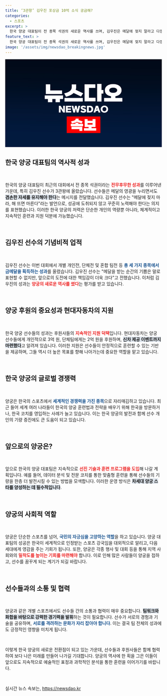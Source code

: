 ```yaml
---
title: ‘3관왕’ 김우진 포상금 10억 소식 궁금해?
categories:
  - 스포츠
excerpt: >
  한국 양궁 대표팀이 전 종목 석권의 새로운 역사를 쓰며, 김우진은 메달에 젖지 말라고 다짐! 현대차는 후원으로 개인 3억, 단체 2억의 파격 지원과 신차 제공을 약속했다. 이들의 열정과 헌신 속에 한국 양궁의 미래는 더욱 빛날 것이다!
feature_text: >
  한국 양궁 대표팀이 전 종목 석권의 새로운 역사를 쓰며, 김우진은 메달에 젖지 말라고 다짐! 현대차는 후원으로 개인 3억, 단체 2억의 파격 지원과 신차 제공을 약속했다. 이들의 열정과 헌신 속에 한국 양궁의 미래는 더욱 빛날 것이다!
image: '/assets/img/newsdao_breakingnews.jpg'
---
```


<p><img src="/assets/img/newsdao_breakingnews.jpg" alt="pcversion 속보" /></p>

<h2 data-ke-size="size26">한국 양궁 대표팀의 역사적 성과</h2>

<p data-ke-size="size16">&nbsp;</p> 

<p>한국의 양궁 대표팀이 최근의 대회에서 전 종목 석권이라는 <b><span style="color: #ee2323;">전무후무한 성과</span></b>를 이루어낸 가운데, 특히 김우진 선수가 3관왕에 올랐습니다. 선수들은 메달의 영광을 누리면서도 <b><span style="background-color: #21538527;">겸손한 자세를 유지해야 한다</span></b>는 메시지를 전달했습니다. 김우진 선수는 "메달에 젖지 마라, 해 뜨면 마른다"라는 발언으로, 성공에 도취되지 않고 꾸준히 노력해야 한다는 의지를 표현했습니다. 이러한 한국 양궁의 저력은 단순한 개인의 역량뿐 아니라, 체계적이고 지속적인 훈련과 지원 덕분에 가능했습니다. </p>

<p data-ke-size="size16">&nbsp;</p> 

<h2 data-ke-size="size26">김우진 선수의 기념비적 업적</h2>

<p data-ke-size="size16">&nbsp;</p> 

<p>김우진 선수는 이번 대회에서 개별 개인전, 단체전 및 혼합 팀전 등 <b><span style="color: #1a5490;">총 세 가지 종목에서 금메달을 획득하는 성과</span></b>를 올렸습니다. 김우진 선수는 "메달을 받는 순간의 기쁨은 말로 표현할 수 없지만, 앞으로의 도전에 대한 책임감이 더욱 크다"고 전했습니다. 이처럼 김우진의 성과는 <b><span style="color: #ee2323;">양궁의 새로운 역사를 썼다</span></b>는 평가를 받고 있습니다.</p>

<p data-ke-size="size16">&nbsp;</p> 

<h2 data-ke-size="size26">양궁 후원의 중요성과 현대자동차의 지원</h2>

<p data-ke-size="size16">&nbsp;</p> 

<p>한국 양궁 선수들의 성과는 후원사들의 <b><span style="color: #ee2323;">지속적인 지원 덕택</span></b>입니다. 현대자동차는 양궁 선수들에게 개인적으로 3억 원, 단체팀에게는 2억 원을 후원하며, <b><span style="background-color: #21538527;">신차 제공 이벤트까지 마련했다</span></b>고 알려져 있습니다. 이러한 지원은 선수들이 안정적으로 훈련할 수 있는 기반을 제공하며, 그들 역시 더 높은 목표를 향해 나아가는데 중요한 역할을 맡고 있습니다.</p>

<p data-ke-size="size16">&nbsp;</p> 

<h2 data-ke-size="size26">한국 양궁의 글로벌 경쟁력</h2>

<p data-ke-size="size16">&nbsp;</p> 

<p>양궁은 한국의 스포츠에서 <b><span style="color: #1a5490;">세계적인 경쟁력을 가진 종목</span></b>으로 자리매김하고 있습니다. 최근 들어 세계 여러 나라들이 한국의 양궁 훈련법과 전략을 배우기 위해 한국을 방문하거나, 한국 코치를 영입하는 사례가 늘고 있습니다. 이는 한국 양궁의 발전과 함께 선수 개인의 기량 증진에도 큰 도움이 되고 있습니다. </p>

<p data-ke-size="size16">&nbsp;</p> 

<h2 data-ke-size="size26">앞으로의 양궁은?</h2>

<p data-ke-size="size16">&nbsp;</p> 

<p>앞으로 한국의 양궁 대표팀은 지속적으로 <b><span style="color: #ee2323;">선진 기술과 훈련 프로그램을 도입</span></b>해 나갈 계획입니다. 예를 들어, 데이터 분석 및 전문 코치를 통한 맞춤형 훈련을 통해 선수들의 기량을 한층 더 발전시킬 수 있는 방법을 모색합니다. 이러한 운영 방식은 <b><span style="background-color: #21538527;">차세대 양궁 스타를 양성하는 데 필수적입니다</span></b>. </p>

<p data-ke-size="size16">&nbsp;</p> 

<h2 data-ke-size="size26">양궁의 사회적 역할</h2>

<p data-ke-size="size16">&nbsp;</p> 

<p>양궁은 단순한 스포츠를 넘어, <b><span style="color: #1a5490;">국민의 자긍심을 고양하는 역할</span></b>을 하고 있습니다. 양궁 대표팀의 성공은 한국이 세계적으로 인정받는 스포츠 강국임을 대외적으로 알리고, 다음 세대에게 영감을 주는 기회가 됩니다. 또한, 양궁은 각종 행사 및 대회 등을 통해 지역 사회와의 <b><span style="color: #ee2323;">밀착도를 높이는 기회를 마련해야</span></b> 합니다. 이로 인해 많은 사람들이 양궁을 접하고, 선수를 꿈꾸게 되는 계기가 되길 바랍니다. </p>

<p data-ke-size="size16">&nbsp;</p>

<h2 data-ke-size="size26">선수들과의 소통 및 협력</h2>

<p data-ke-size="size16">&nbsp;</p> 

<p>양궁과 같은 개별 스포츠에서도 선수들 간의 소통과 협력이 매우 중요합니다. <b><span style="background-color: #21538527;">팀워크와 화합을 바탕으로 강력한 경기력을 발휘</span></b>하는 것이 필요합니다. 선수가 서로의 경험과 기술을 공유하며, <b><span style="color: #1a5490;">서로를 격려하는 문화가 자리 잡아야 합니다</span></b>. 이는 결국 팀 전체의 성과에도 긍정적인 영향을 미치게 됩니다. </p>

<p data-ke-size="size16">&nbsp;</p> 

<p>이렇게 한국 양궁의 새로운 전환점이 되고 있는 가운데, 선수들과 후원사들은 함께 협력하여 보다 나은 미래를 만들어 나가길 기대합니다. 양궁의 역사에 한 획을 그은 이들이 앞으로도 지속적으로 예술적인 표정과 과학적인 분석을 통한 훈련을 이어가기를 바랍니다. </p>

<p data-ke-size="size16">&nbsp;</p>
실시간 뉴스 속보는, <a href="https://newsdao.kr" rel="dofollow">https://newsdao.kr</a>


